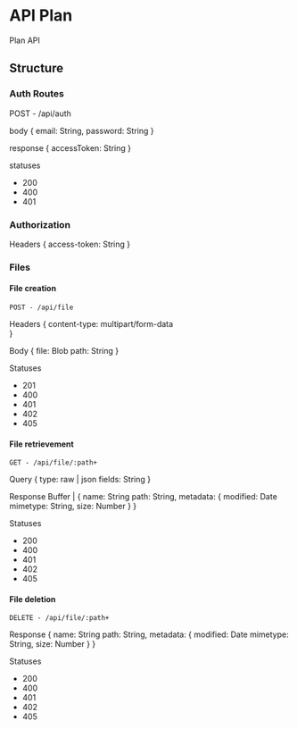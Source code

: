 # API Plan

Plan API

## Structure

### Auth Routes

POST - /api/auth

body {
  email: String,
  password: String
}

response {
  accessToken: String
}

statuses
  - 200
  - 400
  - 401

### Authorization

Headers {
  access-token: String
}

### Files

#### File creation

`POST - /api/file`

Headers {
  content-type: multipart/form-data   
}

Body {
  file: Blob
  path: String
}

Statuses
  - 201
  - 400
  - 401
  - 402
  - 405

#### File retrievement


`GET - /api/file/:path+`

Query {
  type: raw | json
  fields: String
}

Response Buffer | {
  name: String
  path: String,
  metadata: {
    modified: Date
    mimetype: String,
    size: Number
  }
}

Statuses
  - 200
  - 400
  - 401
  - 402
  - 405

#### File deletion


`DELETE - /api/file/:path+`

Response {
  name: String
  path: String,
  metadata: {
    modified: Date
    mimetype: String,
    size: Number
  }
}

Statuses
  - 200
  - 400
  - 401
  - 402
  - 405

